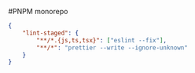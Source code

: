 #PNPM monorepo

```json
{
    "lint-staged": {
        "**/*.{js,ts,tsx}": ["eslint --fix"],
        "**/*": "prettier --write --ignore-unknown"
    }
}
```
